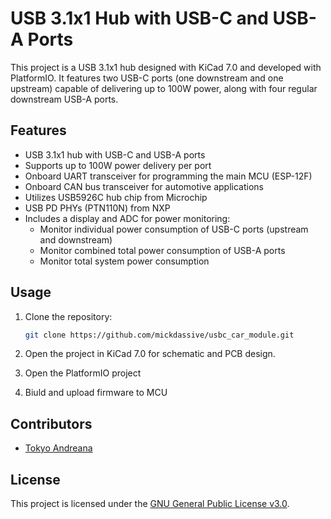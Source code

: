 # USB 3.1x1 Hub with USB-C and USB-A Ports

This project is a USB 3.1x1 hub designed with KiCad 7.0 and developed with PlatformIO. It features two USB-C ports (one downstream and one upstream) capable of delivering up to 100W power, along with four regular downstream USB-A ports.

## Features

- USB 3.1x1 hub with USB-C and USB-A ports
- Supports up to 100W power delivery per port
- Onboard UART transceiver for programming the main MCU (ESP-12F)
- Onboard CAN bus transceiver for automotive applications
- Utilizes USB5926C hub chip from Microchip
- USB PD PHYs (PTN110N) from NXP
- Includes a display and ADC for power monitoring:
  - Monitor individual power consumption of USB-C ports (upstream and downstream)
  - Monitor combined total power consumption of USB-A ports
  - Monitor total system power consumption

## Usage

1. Clone the repository:
   ```bash
   git clone https://github.com/mickdassive/usbc_car_module.git
   ```
2. Open the project in KiCad 7.0 for schematic and PCB design.

3. Open the PlatformIO project

4. Biuld and upload firmware to MCU

## Contributors

- [Tokyo Andreana](https://github.com/mickdassive)

## License

This project is licensed under the [GNU General Public License v3.0](LICENSE).
